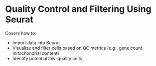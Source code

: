 # Quality Control and Filtering Using Seurat

Covers how to:

- Import data into Seurat
- Visualize and filter cells based on QC metrics (e.g., gene count, mitochondrial content)
- Identify potential low-quality cells
